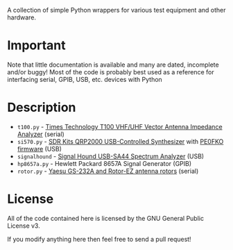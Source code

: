 A collection of simple Python wrappers for various test equipment and other hardware.

# Important

Note that little documentation is available and many are dated, incomplete and/or buggy!
Most of the code is probably best used as a reference for interfacing serial,
GPIB, USB, etc. devices with Python

# Description

* `t100.py` - [Times Technology T100 VHF/UHF Vector Antenna Impedance Analyzer](http://timestechnology.com.hk/support-T100.html) (serial)
* `si570.py` - [SDR Kits QRP2000 USB-Controlled Synthesizer](http://sdr-kits.net/QRP2000_Description.html) with [PE0FKO firmware](https://code.google.com/p/usbavrsi570/) (USB)
* `signalhound` - [Signal Hound USB-SA44 Spectrum Analyzer](https://www.signalhound.com/products/) (USB)
* `hp8657a.py` - Hewlett Packard 8657A Signal Generator (GPIB)
* `rotor.py` - [Yaesu GS-232A and Rotor-EZ antenna rotors](http://www.universal-radio.com/catalog/hamrot/4228.html) (serial)

# License

All of the code contained here is licensed by the GNU General Public License v3.

If you modify anything here then feel free to send a pull request!
